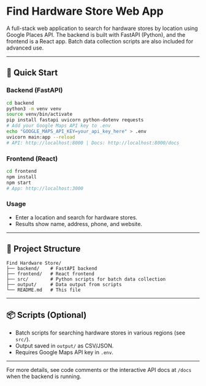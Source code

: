 # Find Hardware Store Web App

A full-stack web application to search for hardware stores by location using Google Places API. The backend is built with FastAPI (Python), and the frontend is a React app. Batch data collection scripts are also included for advanced use.

---

## 🚀 Quick Start

### Backend (FastAPI)
```bash
cd backend
python3 -m venv venv
source venv/bin/activate
pip install fastapi uvicorn python-dotenv requests
# Add your Google Maps API key to .env
echo "GOOGLE_MAPS_API_KEY=your_api_key_here" > .env
uvicorn main:app --reload
# API: http://localhost:8000 | Docs: http://localhost:8000/docs
```

### Frontend (React)
```bash
cd frontend
npm install
npm start
# App: http://localhost:3000
```

### Usage
- Enter a location and search for hardware stores.
- Results show name, address, phone, and website.

---

## 📁 Project Structure
```
Find Hardware Store/
├── backend/    # FastAPI backend
├── frontend/   # React frontend
├── src/        # Python scripts for batch data collection
├── output/     # Data output from scripts
└── README.md   # This file
```

---

## 📦 Scripts (Optional)
- Batch scripts for searching hardware stores in various regions (see `src/`).
- Output saved in `output/` as CSV/JSON.
- Requires Google Maps API key in `.env`.

---

For more details, see code comments or the interactive API docs at `/docs` when the backend is running.
